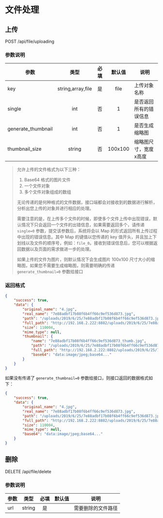 文件处理
=======

## 上传
POST /api/file/uploading

### 参数说明
| 参数 | 类型 | 必填 | 默认值 | 说明 |
|---|:---:|:---:|:---:|---|
| key | string,array,file | 是 | file | 上传对象名称 |
| single | int | 否 | 1 | 是否返回所有的错误信息 |
| generate_thumbnail | int | 否 | 1 | 是否生成缩略图 |
| thumbnail_size | string | 否 | 100x100 | 缩略图尺寸，宽度x高度 |

> 允许上传的文件格式为以下三种：
> 1. Base64 格式的图片文件
> 2. 一个文件对象
> 3. 多个文件对象组成的数组
>
> 无论传递的是何种格式的文件数据，接口端都会对接收到的数据进行解析，分析出您上传的对象并进行相应的处理。
>
> 需要注意的是，在上传多个文件的时候，即使多个文件上传中出现错误，默认情况下只会返回一个文件的出错信息，如果需要返回多个，请传递 `single=0` 参数，提交该参数后，系统将会以 Map 的形式返回所有上传过程中出现的错误信息。其中 Map 的键值以您传递的 key 值开头，并且加上下划线以及文件的顺序号，例如：`file_0`。接收到错误信息后，您可以根据返回数据以及页面的需求做进一步的处理。
>
> 如果上传的文件为图片，则默认情况下会生成图片 100x100 尺寸大小的缩略图，如果您不需要生成缩略图，则需要明确的传递 `generate_thumbnail=0` 参数给接口

### 返回格式
```json
{
    "success": true,
    "data": {
        "original_name": "4.jpg",
        "real_name": "7e88adbf17b08f6b4ff66c9ef536d873.jpg",
        "path": "/uploads/2019/6/25/7e88adbf17b08f6b4ff66c9ef536d873.jpg",
        "full_path": "http://192.168.2.222:8882/uploads/2019/6/25/7e88adbf17b08f6b4ff66c9ef536d873.jpg",
        "size": 110004,
        "mime_type": null,
        "thumbnail": {
            "name": "7e88adbf17b08f6b4ff66c9ef536d873_thumb.jpg",
            "path": "/uploads/2019/6/25/7e88adbf17b08f6b4ff66c9ef536d873_thumb.jpg",
            "full_path": "http://192.168.2.222:8882/uploads/2019/6/25/7e88adbf17b08f6b4ff66c9ef536d873_thumb.jpg",
            "base64": "data:image/jpeg;base64..."
        }
    }
}
```
如果没有传递了 `generate_thumbnail=0` 参数给接口，则接口返回的数据格式如下：
```json
{
    "success": true,
    "data": {
        "original_name": "4.jpg",
        "real_name": "7e88adbf17b08f6b4ff66c9ef536d873.jpg",
        "path": "/uploads/2019/6/25/7e88adbf17b08f6b4ff66c9ef536d873.jpg",
        "full_path": "http://192.168.2.222:8882/uploads/2019/6/25/7e88adbf17b08f6b4ff66c9ef536d873.jpg",
        "size": 110004,
        "mime_type": null,       
        "base64": "data:image/jpeg;base64..."
    }
}
```

## 删除
DELETE /api/file/delete

### 参数说明
| 参数 | 类型 | 必填 | 默认值 | 说明 |
|---|:---:|:---:|:---:|---|
| url | string | 是 | | 需要删除的文件路径 |